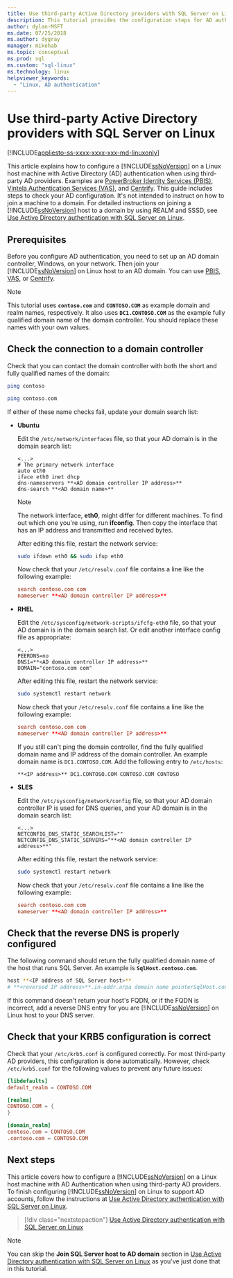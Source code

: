 ```yaml
---
title: Use third-party Active Directory providers with SQL Server on Linux | Microsoft Docs
description: This tutorial provides the configuration steps for AD authentication with third-party providers
author: dylan-MSFT
ms.date: 07/25/2018
ms.author: dygray 
manager: mikehab
ms.topic: conceptual
ms.prod: sql
ms.custom: "sql-linux"
ms.technology: linux
helpviewer_keywords: 
  - "Linux, AD authentication"
---
```

# Use third-party Active Directory providers with SQL Server on Linux

[!INCLUDE[appliesto-ss-xxxx-xxxx-xxx-md-linuxonly](../includes/appliesto-ss-xxxx-xxxx-xxx-md-linuxonly.md)]

This article explains how to configure a [!INCLUDE[ssNoVersion](../includes/ssnoversion-md.md)] on a Linux host machine with Active Directory (AD) authentication when using third-party AD providers. Examples are [PowerBroker Identity Services (PBIS)](https://www.beyondtrust.com/), [Vintela Authentication Services (VAS)](https://www.oneidentity.com/products/authentication-services/), and [Centrify](https://www.centrify.com/). This guide includes steps to check your AD configuration. It's not intended to instruct on how to join a machine to a domain. For detailed instructions on joining a [!INCLUDE[ssNoVersion](../includes/ssnoversion-md.md)] host to a domain by using REALM and SSSD, see [Use Active Directory authentication with SQL Server on Linux](sql-server-linux-active-directory-authentication.md).

## Prerequisites

Before you configure AD authentication, you need to set up an AD domain controller, Windows, on your network. Then join your [!INCLUDE[ssNoVersion](../includes/ssnoversion-md.md)] on Linux host to an AD domain. You can use [PBIS](https://www.beyondtrust.com/), [VAS](https://www.oneidentity.com/products/authentication-services/), or [Centrify](https://www.centrify.com/).

> [!NOTE]
>
>This tutorial uses **`contoso.com`** and **`CONTOSO.COM`** as example domain and realm names, respectively. It also uses **`DC1.CONTOSO.COM`** as the example fully qualified domain name of the domain controller. You should replace these names with your own values.

## Check the connection to a domain controller

Check that you can contact the domain controller with both the short and fully qualified names of the domain:

```bash
ping contoso

ping contoso.com
```

If either of these name checks fail, update your domain search list:

- **Ubuntu**

  Edit the `/etc/network/interfaces` file, so that your AD domain is in the domain search list: 

  ```/etc/network/interfaces
  <...>
  # The primary network interface
  auto eth0
  iface eth0 inet dhcp
  dns-nameservers **<AD domain controller IP address>**
  dns-search **<AD domain name>**
  ```

  > [!NOTE]  
  > The network interface, **eth0**, might differ for different machines. To find out which one you're using, run **ifconfig**. Then copy the interface that has an IP address and transmitted and received bytes.

  After editing this file, restart the network service:

  ```bash
  sudo ifdown eth0 && sudo ifup eth0
  ```

  Now check that your `/etc/resolv.conf` file contains a line like the following example:  

  ```/etc/resolv.conf
  search contoso.com com  
  nameserver **<AD domain controller IP address>**
  ```

- **RHEL**

  Edit the `/etc/sysconfig/network-scripts/ifcfg-eth0` file, so that your AD domain is in the domain search list. Or edit  another interface config file as appropriate:

  ```/etc/sysconfig/network-scripts/ifcfg-eth0
  <...>
  PEERDNS=no
  DNS1=**<AD domain controller IP address>**
  DOMAIN="contoso.com com"
  ```

  After editing this file, restart the network service:

  ```bash
  sudo systemctl restart network
  ```

  Now check that your `/etc/resolv.conf` file contains a line like the following example:  

  ```/etc/resolv.conf
  search contoso.com com  
  nameserver **<AD domain controller IP address>**
  ```

  If you still can't ping the domain controller, find the fully qualified domain name and IP address of the domain controller. An example domain name is `DC1.CONTOSO.COM`. Add the following entry to `/etc/hosts`:

  ```/etc/hosts
  **<IP address>** DC1.CONTOSO.COM CONTOSO.COM CONTOSO
  ```

- **SLES**

  Edit the `/etc/sysconfig/network/config` file, so that your AD domain controller IP is used for DNS queries, and your AD domain is in the domain search list:

  ```/etc/sysconfig/network/config
  <...>
  NETCONFIG_DNS_STATIC_SEARCHLIST=""
  NETCONFIG_DNS_STATIC_SERVERS="**<AD domain controller IP address>**"
  ```

  After editing this file, restart the network service:

  ```bash
  sudo systemctl restart network
  ```

  Now check that your `/etc/resolv.conf` file contains a line like the following example:

  ```/etc/resolv.conf
  search contoso.com com
  nameserver **<AD domain controller IP address>**
  ```

## Check that the reverse DNS is properly configured

The following command should return the fully qualified domain name of the host that runs SQL Server. An example is **`SqlHost.contoso.com`**.

```bash
host **<IP address of SQL Server host>**
# **<reversed IP address>**.in-addr.arpa domain name pointerSqlHost.contoso.com.
```

If this command doesn't return your host's FQDN, or if the FQDN is incorrect, add a reverse DNS entry for you are [!INCLUDE[ssNoVersion](../includes/ssnoversion-md.md)] on Linux host to your DNS server.

## Check that your KRB5 configuration is correct

Check that your `/etc/krb5.conf` is configured correctly. For most third-party AD providers, this configuration is done automatically. However, check `/etc/krb5.conf` for the following values to prevent any future issues:

```/etc/krb5.conf
[libdefaults]
default_realm = CONTOSO.COM

[realms]
CONTOSO.COM = {
}

[domain_realm]
contoso.com = CONTOSO.COM
.contoso.com = CONTOSO.COM
```

## Next steps

This article covers how to configure a [!INCLUDE[ssNoVersion](../includes/ssnoversion-md.md)] on a Linux host machine with AD Authentication when using third-party AD providers. To finish configuring [!INCLUDE[ssNoVersion](../includes/ssnoversion-md.md)] on Linux to support AD accounts, follow the instructions at [Use Active Directory authentication with SQL Server on Linux](sql-server-linux-active-directory-authentication.md).

> [!div class="nextstepaction"]
> [Use Active Directory authentication with SQL Server on Linux](sql-server-linux-active-directory-authentication.md)

> [!NOTE]
>
> You can skip the **Join SQL Server host to AD domain** section in [Use Active Directory authentication with SQL Server on Linux](sql-server-linux-active-directory-authentication.md) as you've just done that in this tutorial.
